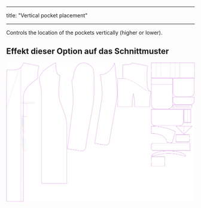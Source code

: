 - - -
title: "Vertical pocket placement"
- - -

Controls the location of the pockets vertically (higher or lower).

## Effekt dieser Option auf das Schnittmuster

![This image shows the effect of this option by superimposing several variants that have a different value for this option](carlita_pocketplacementvertical_sample.svg "Effect of this option on the pattern")
